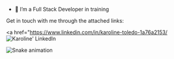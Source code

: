 
- 🌱  I’m a Full Stack Developer in training



Get in touch with me through the attached links:

<a href="https://www.linkedin.com/in/karoline-toledo-1a76a2153/
   <img alt="Karoline' LinkedIn" src="https://img.shields.io/badge/LinkedIn-0077B5?style=for-the-badge&logo=linkedin&logoColor=white" />
</a>

  ![Snake animation](https://github.com/karooltooledo/karooltooledo/blob/output/github-contribution-grid-snake.svg)
 
</div>
